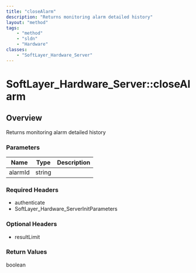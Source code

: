 ```yaml
---
title: "closeAlarm"
description: "Returns monitoring alarm detailed history"
layout: "method"
tags:
    - "method"
    - "sldn"
    - "Hardware"
classes:
    - "SoftLayer_Hardware_Server"
---
```

# SoftLayer_Hardware_Server::closeAlarm
## Overview 
Returns monitoring alarm detailed history 

### Parameters 
|Name | Type | Description |
| --- | --- | --- |
|alarmId| string| |


### Required Headers
* authenticate
* SoftLayer_Hardware_ServerInitParameters

### Optional Headers
* resultLimit

### Return Values
boolean

